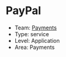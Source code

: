 # PayPal
* Team: [Payments](./../teams/payments.md)
* Type: service
* Level: Application
* Area: Payments
